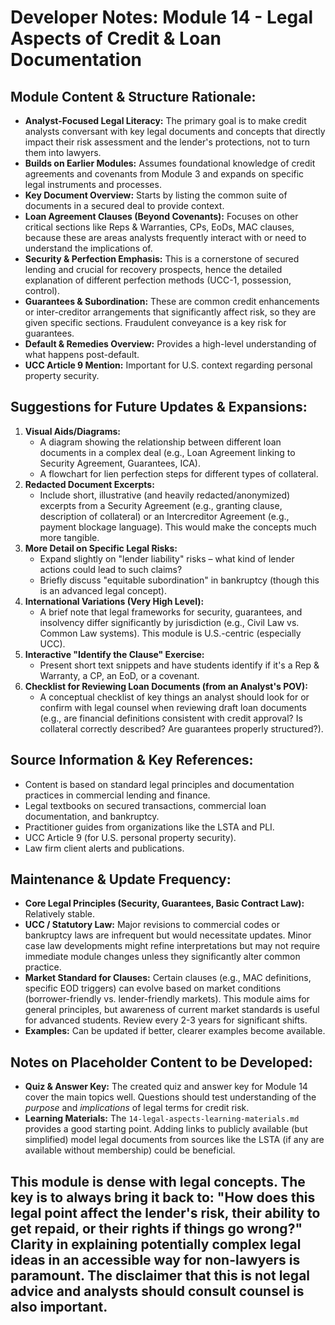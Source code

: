 # Developer Notes: Module 14 - Legal Aspects of Credit & Loan Documentation

## Module Content & Structure Rationale:

*   **Analyst-Focused Legal Literacy:** The primary goal is to make credit analysts conversant with key legal documents and concepts that directly impact their risk assessment and the lender's protections, not to turn them into lawyers.
*   **Builds on Earlier Modules:** Assumes foundational knowledge of credit agreements and covenants from Module 3 and expands on specific legal instruments and processes.
*   **Key Document Overview:** Starts by listing the common suite of documents in a secured deal to provide context.
*   **Loan Agreement Clauses (Beyond Covenants):** Focuses on other critical sections like Reps & Warranties, CPs, EoDs, MAC clauses, because these are areas analysts frequently interact with or need to understand the implications of.
*   **Security & Perfection Emphasis:** This is a cornerstone of secured lending and crucial for recovery prospects, hence the detailed explanation of different perfection methods (UCC-1, possession, control).
*   **Guarantees & Subordination:** These are common credit enhancements or inter-creditor arrangements that significantly affect risk, so they are given specific sections. Fraudulent conveyance is a key risk for guarantees.
*   **Default & Remedies Overview:** Provides a high-level understanding of what happens post-default.
*   **UCC Article 9 Mention:** Important for U.S. context regarding personal property security.

## Suggestions for Future Updates & Expansions:

1.  **Visual Aids/Diagrams:**
    *   A diagram showing the relationship between different loan documents in a complex deal (e.g., Loan Agreement linking to Security Agreement, Guarantees, ICA).
    *   A flowchart for lien perfection steps for different types of collateral.
2.  **Redacted Document Excerpts:**
    *   Include short, illustrative (and heavily redacted/anonymized) excerpts from a Security Agreement (e.g., granting clause, description of collateral) or an Intercreditor Agreement (e.g., payment blockage language). This would make the concepts much more tangible.
3.  **More Detail on Specific Legal Risks:**
    *   Expand slightly on "lender liability" risks – what kind of lender actions could lead to such claims?
    *   Briefly discuss "equitable subordination" in bankruptcy (though this is an advanced legal concept).
4.  **International Variations (Very High Level):**
    *   A brief note that legal frameworks for security, guarantees, and insolvency differ significantly by jurisdiction (e.g., Civil Law vs. Common Law systems). This module is U.S.-centric (especially UCC).
5.  **Interactive "Identify the Clause" Exercise:**
    *   Present short text snippets and have students identify if it's a Rep & Warranty, a CP, an EoD, or a covenant.
6.  **Checklist for Reviewing Loan Documents (from an Analyst's POV):**
    *   A conceptual checklist of key things an analyst should look for or confirm with legal counsel when reviewing draft loan documents (e.g., are financial definitions consistent with credit approval? Is collateral correctly described? Are guarantees properly structured?).

## Source Information & Key References:

*   Content is based on standard legal principles and documentation practices in commercial lending and finance.
*   Legal textbooks on secured transactions, commercial loan documentation, and bankruptcy.
*   Practitioner guides from organizations like the LSTA and PLI.
*   UCC Article 9 (for U.S. personal property security).
*   Law firm client alerts and publications.

## Maintenance & Update Frequency:

*   **Core Legal Principles (Security, Guarantees, Basic Contract Law):** Relatively stable.
*   **UCC / Statutory Law:** Major revisions to commercial codes or bankruptcy laws are infrequent but would necessitate updates. Minor case law developments might refine interpretations but may not require immediate module changes unless they significantly alter common practice.
*   **Market Standard for Clauses:** Certain clauses (e.g., MAC definitions, specific EOD triggers) can evolve based on market conditions (borrower-friendly vs. lender-friendly markets). This module aims for general principles, but awareness of current market standards is useful for advanced students. Review every 2-3 years for significant shifts.
*   **Examples:** Can be updated if better, clearer examples become available.

## Notes on Placeholder Content to be Developed:

*   **Quiz & Answer Key:** The created quiz and answer key for Module 14 cover the main topics well. Questions should test understanding of the *purpose* and *implications* of legal terms for credit risk.
*   **Learning Materials:** The `14-legal-aspects-learning-materials.md` provides a good starting point. Adding links to publicly available (but simplified) model legal documents from sources like the LSTA (if any are available without membership) could be beneficial.

This module is dense with legal concepts. The key is to always bring it back to: "How does this legal point affect the lender's risk, their ability to get repaid, or their rights if things go wrong?" Clarity in explaining potentially complex legal ideas in an accessible way for non-lawyers is paramount. The disclaimer that this is not legal advice and analysts should consult counsel is also important.
---
